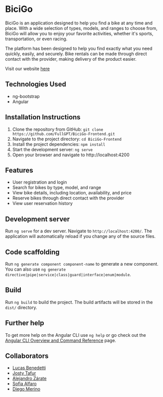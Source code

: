 # BiciGo

BiciGo is an application designed to help you find a bike at any time and place. With a wide selection of types, models, and ranges to choose from, BiciGo will allow you to enjoy your favorite activities, whether it's sports, transportation, or even racing.

The platform has been designed to help you find exactly what you need quickly, easily, and securely. Bike rentals can be made through direct contact with the provider, making delivery of the product easier.

Visit our website [here](https://lead-your-way.netlify.app/home)

## Technologies Used

- ng-bootstrap
- Angular

## Installation Instructions

1. Clone the repository from GitHub: `git clone https://github.com/FullGPT/BiciGo-Frontend.git`
2. Navigate to the project directory: `cd BiciGo-Frontend`
3. Install the project dependencies: `npm install`
4. Start the development server: `ng serve`
5. Open your browser and navigate to http://localhost:4200

## Features

- User registration and login
- Search for bikes by type, model, and range
- View bike details, including location, availability, and price
- Reserve bikes through direct contact with the provider
- View user reservation history

## Development server

Run `ng serve` for a dev server. Navigate to `http://localhost:4200/`. The application will automatically reload if you change any of the source files.

## Code scaffolding

Run `ng generate component component-name` to generate a new component. You can also use `ng generate directive|pipe|service|class|guard|interface|enum|module`.

## Build

Run `ng build` to build the project. The build artifacts will be stored in the `dist/` directory.

## Further help

To get more help on the Angular CLI use `ng help` or go check out the [Angular CLI Overview and Command Reference](https://angular.io/cli) page.

## Collaborators

- [Lucas Benedetti](https://github.com/u201817461)
- [Josty Tafur](https://github.com/JostyTafur)
- [Alejandro Zárate](https://github.com/AlejandroZarateGamarra)
- [Sofia Alfaro](https://github.com/asofialf)
- [Diego Merino]()
